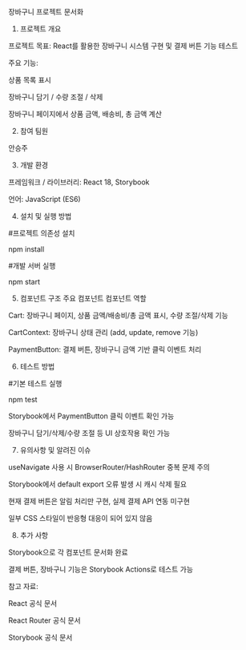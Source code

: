 장바구니 프로젝트 문서화
1. 프로젝트 개요

프로젝트 목표:
React를 활용한 장바구니 시스템 구현 및 결제 버튼 기능 테스트

주요 기능:

상품 목록 표시

장바구니 담기 / 수량 조절 / 삭제

장바구니 페이지에서 상품 금액, 배송비, 총 금액 계산

2. 참여 팀원

안승주

3. 개발 환경

프레임워크 / 라이브러리: React 18, Storybook

언어: JavaScript (ES6)

4. 설치 및 실행 방법

#프로젝트 의존성 설치

npm install

#개발 서버 실행

npm start

5. 컴포넌트 구조
주요 컴포넌트
컴포넌트	역할

Cart:	장바구니 페이지, 상품 금액/배송비/총 금액 표시, 수량 조절/삭제 기능

CartContext:	장바구니 상태 관리 (add, update, remove 기능)

PaymentButton:	결제 버튼, 장바구니 금액 기반 클릭 이벤트 처리

6. 테스트 방법

#기본 테스트 실행

npm test


Storybook에서 PaymentButton 클릭 이벤트 확인 가능

장바구니 담기/삭제/수량 조절 등 UI 상호작용 확인 가능

7. 유의사항 및 알려진 이슈

useNavigate 사용 시 BrowserRouter/HashRouter 중복 문제 주의

Storybook에서 default export 오류 발생 시 캐시 삭제 필요

현재 결제 버튼은 알림 처리만 구현, 실제 결제 API 연동 미구현

일부 CSS 스타일이 반응형 대응이 되어 있지 않음

8. 추가 사항

Storybook으로 각 컴포넌트 문서화 완료

결제 버튼, 장바구니 기능은 Storybook Actions로 테스트 가능

참고 자료:

React 공식 문서

React Router 공식 문서

Storybook 공식 문서

